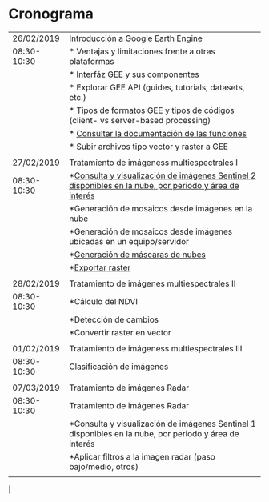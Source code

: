 
# Cronograma 


|   |   |
|--- | ---|
| 26/02/2019    | Introducción a Google Earth Engine
|  08:30-10:30 |* Ventajas y limitaciones frente a otras plataformas
|   |* Interfáz GEE y sus componentes
|   |*  Explorar GEE API (guides, tutorials, datasets, etc.)
|   |* Tipos de formatos GEE y tipos de códigos (client- vs server-based processing)
|   |* [Consultar la documentación de las funciones](https://medium.freecodecamp.org/functional-programming-principles-in-javascript-1b8fc6c3563f;https://www.w3schools.com/js/js_functions.asp)
|   |* Subir archivos tipo vector y raster a GEE
|   |   
|27/02/2019  |Tratamiento de imágeness multiespectrales I  |
| 08:30-10:30  |*[Consulta y visualización de imágenes Sentinel 2 disponibles en la nube, por periodo y área de interés](https://github.com/HWMuyulema/GEE/blob/master/d%C3%ADa2/dia_2_1.md)
|   |*Generación de mosaicos desde imágenes en la nube
|   |*Generación de mosaicos desde imágenes ubicadas en un equipo/servidor
|   |*[Generación de máscaras de nubes](https://github.com/HWMuyulema/GEE/blob/master/d%C3%ADa2/d%C3%ADa_2_2.md)
|   |*[Exportar raster](https://github.com/HWMuyulema/GEE/blob/master/d%C3%ADa2/dia2_3.md)
|   |
| 28/02/2019  | Tratamiento de imágenes multiespectrales II  |
|08:30-10:30   |*Cálculo del NDVI
|   |*Detección de cambios
|   |*Convertir raster en vector
|   |   |
| 01/02/2019 | Tratamiento de imágeness multiespectrales III
| 08:30-10:30  | Clasificación de imágenes  |
|   |   |
| 07/03/2019 | Tratamiento de imágenes Radar
| 08:30-10:30  |Tratamiento de imágenes Radar
|   |*Consulta y visualización de imágenes Sentinel 1 disponibles en la nube, por periodo y área de interés
|   |*Aplicar filtros a la imagen radar (paso bajo/medio, otros)
|   |   |
|






